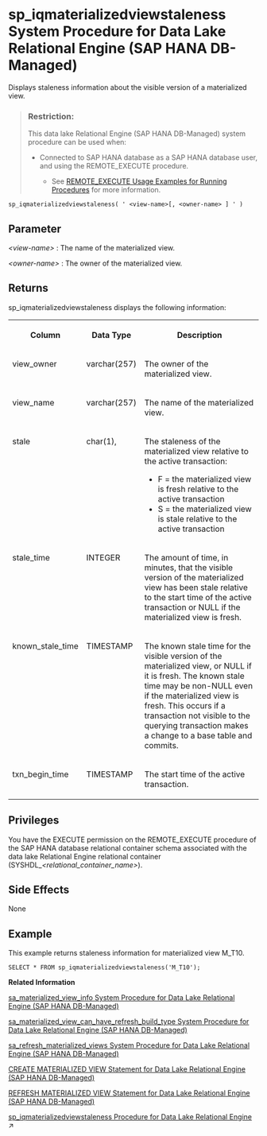 <!-- loio0342f57672ee4657adbbfe5f124a9d48 -->

# sp\_iqmaterializedviewstaleness System Procedure for Data Lake Relational Engine \(SAP HANA DB-Managed\)

Displays staleness information about the visible version of a materialized view.



> ### Restriction:  
> This data lake Relational Engine \(SAP HANA DB-Managed\) system procedure can be used when:
> 
> -   Connected to SAP HANA database as a SAP HANA database user, and using the REMOTE\_EXECUTE procedure.
> 
>     -   See [REMOTE\_EXECUTE Usage Examples for Running Procedures](remote-execute-usage-examples-for-running-procedures-3e7f86d.md) for more information.



```
sp_iqmaterializedviewstaleness( ' <view-name>[, <owner-name> ] ' )
```



<a name="loio0342f57672ee4657adbbfe5f124a9d48__section_mys_vc2_qrb"/>

## Parameter

 *<view-name\>*
 :   The name of the materialized view.

  *<owner-name\>*
 :   The owner of the materialized view.

 

<a name="loio0342f57672ee4657adbbfe5f124a9d48__section_wfg_wc2_qrb"/>

## Returns

sp\_iqmaterializedviewstaleness displays the following information:


<table>
<tr>
<th valign="top">

Column



</th>
<th valign="top">

Data Type



</th>
<th valign="top">

Description



</th>
</tr>
<tr>
<td valign="top">

view\_owner



</td>
<td valign="top">

varchar\(257\)



</td>
<td valign="top">

The owner of the materialized view.



</td>
</tr>
<tr>
<td valign="top">

view\_name



</td>
<td valign="top">

varchar\(257\)



</td>
<td valign="top">

The name of the materialized view.



</td>
</tr>
<tr>
<td valign="top">

stale



</td>
<td valign="top">

char\(1\),



</td>
<td valign="top">

The staleness of the materialized view relative to the active transaction:

-   F = the materialized view is fresh relative to the active transaction
-   S = the materialized view is stale relative to the active transaction



</td>
</tr>
<tr>
<td valign="top">

stale\_time



</td>
<td valign="top">

INTEGER



</td>
<td valign="top">

The amount of time, in minutes, that the visible version of the materialized view has been stale relative to the start time of the active transaction or NULL if the materialized view is fresh.



</td>
</tr>
<tr>
<td valign="top">

known\_stale\_time



</td>
<td valign="top">

TIMESTAMP



</td>
<td valign="top">

The known stale time for the visible version of the materialized view, or NULL if it is fresh. The known stale time may be non-NULL even if the materialized view is fresh. This occurs if a transaction not visible to the querying transaction makes a change to a base table and commits.



</td>
</tr>
<tr>
<td valign="top">

txn\_begin\_time



</td>
<td valign="top">

TIMESTAMP



</td>
<td valign="top">

The start time of the active transaction.



</td>
</tr>
</table>



<a name="loio0342f57672ee4657adbbfe5f124a9d48__section_ivx_djx_s3b"/>

## Privileges

You have the EXECUTE permission on the REMOTE\_EXECUTE procedure of the SAP HANA database relational container schema associated with the data lake Relational Engine relational container \(SYSHDL\_*<relational\_container\_name\>*\).



<a name="loio0342f57672ee4657adbbfe5f124a9d48__section_qgk_yc2_qrb"/>

## Side Effects

None



<a name="loio0342f57672ee4657adbbfe5f124a9d48__section_mbl_pyd_xsb"/>

## Example

This example returns staleness information for materialized view M\_T10.

```
SELECT * FROM sp_iqmaterializedviewstaleness('M_T10');
```

**Related Information**  


[sa\_materialized\_view\_info System Procedure for Data Lake Relational Engine \(SAP HANA DB-Managed\)](sa-materialized-view-info-system-procedure-for-data-lake-relational-engine-sap-hana-db-ma-7897509.md "Returns information about the specified materialized views.")

[sa\_materialized\_view\_can\_have\_refresh\_build\_type System Procedure for Data Lake Relational Engine \(SAP HANA DB-Managed\)](sa-materialized-view-can-have-refresh-build-type-system-procedure-for-data-lake-relationa-46d9772.md "Checks whether the materialized view supports the specified refresh and build type properties.")

[sa\_refresh\_materialized\_views System Procedure for Data Lake Relational Engine \(SAP HANA DB-Managed\)](sa-refresh-materialized-views-system-procedure-for-data-lake-relational-engine-sap-hana-d-3b20ca4.md "Initializes all materialized views that are in an uninitialized state.")

[CREATE MATERIALIZED VIEW Statement for Data Lake Relational Engine \(SAP HANA DB-Managed\)](../030-sql-statements/create-materialized-view-statement-for-data-lake-relational-engine-sap-hana-db-managed-816c0ee.md "Creates a materialized view.")

[REFRESH MATERIALIZED VIEW Statement for Data Lake Relational Engine \(SAP HANA DB-Managed\)](../030-sql-statements/refresh-materialized-view-statement-for-data-lake-relational-engine-sap-hana-db-managed-817277b.md "Initializes or refreshes the data in a materialized view by executing its query definition.")

[sp_iqmaterializedviewstaleness Procedure for Data Lake Relational Engine](https://help.sap.com/viewer/19b3964099384f178ad08f2d348232a9/2023_1_QRC/en-US/a762f3bcb4b14014821890ed5e6a25b8.html "Displays staleness information about the visible version of a materialized view.") :arrow_upper_right:


